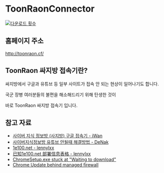 # ToonRaonConnector


[![다운로드 횟수](https://img.shields.io/github/downloads/atom/atom/total.svg)](https://github.com/ToonRaon/ToonRaonConnector/releases)


## 홈페이지 주소

http://toonraon.cf/

## ToonRaon 싸지방 접속기란?

싸지방에서 구글과 유튜브 등 일부 사이트가 접속 안 되는 현상이 일어나기도 합니다.

국군 장병 여러분들의 불편을 해소해드리기 위해 탄생한 것이

바로 ToonRaon 싸지방 접속기 입니다.

## 참고 자료

* [사이버 지식 정보방 (사지방) 구글 접속기 - iWan](https://blog.iwanhae.ga/saga_of_wanhae_the_googler/)
* [사이버지식정보방 유튜브 안될때 해결방법 - DeNak](https://blog.naver.com/scout__0/220999537069)
* [1e100.net - lennylxx](https://github.com/lennylxx/ipv6-hosts/wiki/1e100.net)
* [已知1e100.net 部署信息表格 - lennylxx](https://docs.google.com/spreadsheets/d/1a5HI0lkc1TycJdwJnCVDVd3x6_gemI3CQhNHhdsVmP8)
* [ChromeSetup.exe stuck at "Waiting to download"](https://productforums.google.com/forum/#!topic/chrome/RteF4FpNJ_s)
* [Chrome Update behind managed firewall](https://productforums.google.com/forum/#!topic/chrome-admins/-ksnOfMiW2Y)